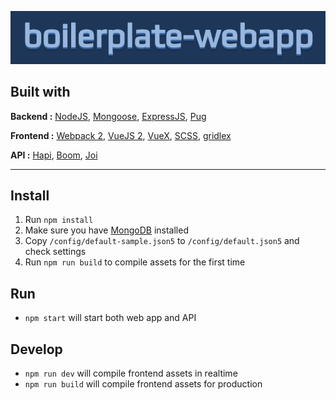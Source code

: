 ![boilerplate-webapp](https://raw.githubusercontent.com/wmcmurray/boilerplate-webapp/master/logo.jpg)

## Built with

**Backend :** [NodeJS](https://nodejs.org), [Mongoose](https://github.com/Automattic/mongoose), [ExpressJS](https://github.com/expressjs/express), [Pug](https://github.com/pugjs/pug)

**Frontend :** [Webpack 2](https://github.com/webpack/webpack), [VueJS 2](https://github.com/vuejs/vue), [VueX](https://github.com/vuejs/vuex), [SCSS](https://github.com/sass/sass), [gridlex](https://github.com/devlint/gridlex)

**API :** [Hapi](https://github.com/hapijs/hapi), [Boom](https://github.com/hapijs/boom), [Joi](https://github.com/hapijs/joi)

-----

## Install

1. Run `npm install`
2. Make sure you have [MongoDB](https://www.mongodb.com) installed
3. Copy `/config/default-sample.json5` to `/config/default.json5` and check settings
4. Run `npm run build` to compile assets for the first time

## Run

- `npm start` will start both web app and API

## Develop

- `npm run dev` will compile frontend assets in realtime
- `npm run build` will compile frontend assets for production
